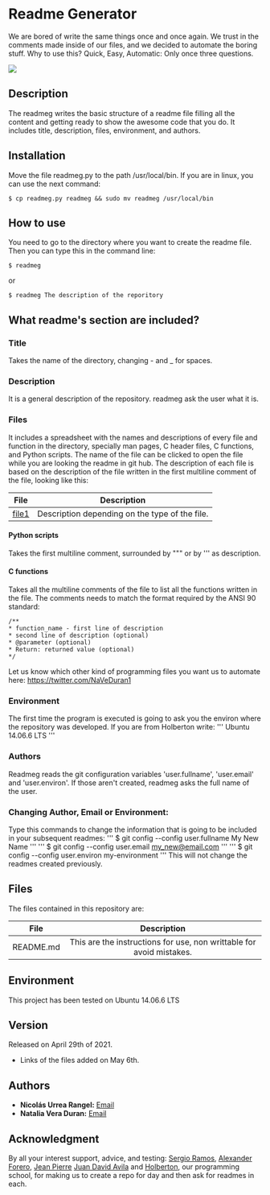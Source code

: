 # Readme Generator

We are bored of write the same things once and once again. We trust in the comments made inside of our files, and we decided to automate the boring stuff. 
Why to use this? Quick, Easy, Automatic: Only once three questions.

![](https://miro.medium.com/max/500/1*TKt92huSBbSnbRNuAVTx_A.jpeg)

## Description

The readmeg writes the basic structure of a readme file filling all the content and getting ready to show the awesome code that you do. It includes title, description, files, environment, and authors. 

## Installation

Move the file readmeg.py to the path /usr/local/bin. If you are in linux, you can use the next command:
```
$ cp readmeg.py readmeg && sudo mv readmeg /usr/local/bin
```

## How to use
You need to go to the directory where you want to create the readme file. Then you can type this in the command line:
```
$ readmeg
```
or
```
$ readmeg The description of the reporitory
```

## What readme's section are included?

  ### Title
  Takes the name of the directory, changing - and _ for spaces. 

  ### Description
  It is a general description of the repository. readmeg ask the user what it is.

  ### Files
  It includes a spreadsheet with the names and descriptions of every file and function in the directory, specially man pages, C header files, C functions, and Python scripts.
  The name of the file can be clicked to open the file while you are looking the readme in git hub. 
  The description of each file is based on the description of the file written in the first multiline comment of the file, looking like this:

  |File|Description|
  |:-:|:-:|
  |[file1](./file)|Description depending on the type of the file.|

  #### Python scripts
  Takes the first multiline comment, surrounded by """ or by ''' as description.

  #### C functions
  Takes all the multiline comments of the file to list all the functions written in the file. The comments needs to match the format required by the ANSI 90 standard:
  ```
  /**
  * function_name - first line of description
  * second line of description (optional)
  * @parameter (optional)
  * Return: returned value (optional)
  */
  ```
  Let us know which other kind of programming files you want us to automate here: https://twitter.com/NaVeDuran1 

  ### Environment
  The first time the program is executed is going to ask you the environ where the repository was developed.
  If you are from Holberton write:
  '''
  Ubuntu 14.06.6 LTS
  '''

  ### Authors
  Readmeg reads the git configuration variables 'user.fullname', 'user.email' and 'user.environ'. If those aren't created, readmeg asks the full name of the user.

  ### Changing Author, Email or Environment:
  Type this commands to change the information that is going to be included in your subsequent readmes:
  '''
  $ git config --config user.fullname My New Name
  '''
  '''
  $ git config --config user.email my_new@email.com
  '''
  '''
  $ git config --config user.environ my-environment
  '''
  This will not change the readmes created previously.

## Files
The files contained in this repository are:

|File|Description|
|:-:|:-:|
|README.md| This are the instructions for use, non writtable for avoid mistakes.|

## Environment
This project has been tested on Ubuntu 14.06.6 LTS

## Version
Released on April 29th of 2021.
- Links of the files added on May 6th.

## Authors
* **Nicolás Urrea Rangel:** [Email](nico15935746@gmail.com)
* **Natalia Vera Duran:** [Email](naveduran@gmail.com)

## Acknowledgment
By all your interest support, advice, and testing: [Sergio Ramos](https://github.com/Sergioarg), [Alexander Forero](https://github.com/ForeroAlexander), [Jean Pierre](https://github.com/jeanpierreba) [Juan David Avila]() and [Holberton](https://www.holbertonschool.com/), our programming school, for making us to create a repo for day and then ask for readmes in each.
